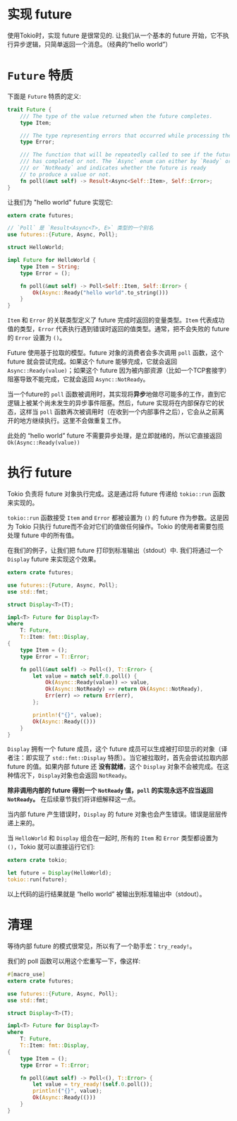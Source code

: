 # 实现 future

使用Tokio时，实现 future 是很常见的. 让我们从一个基本的 future 开始，它不执行异步逻辑，只简单返回一个消息。（经典的“hello world”）

# `Future` 特质

下面是 `Future` 特质的定义:

```rust
trait Future {
    /// The type of the value returned when the future completes.
    type Item;

    /// The type representing errors that occurred while processing the computation.
    type Error;

    /// The function that will be repeatedly called to see if the future is
    /// has completed or not. The `Async` enum can either by `Ready` or
    /// or `NotReady` and indicates whether the future is ready
    // to produce a value or not.
    fn poll(&mut self) -> Result<Async<Self::Item>, Self::Error>;
}
```

让我们为 "hello world" future 实现它:

```rust
extern crate futures;

// `Poll` 是 `Result<Async<T>, E>` 类型的一个别名
use futures::{Future, Async, Poll};

struct HelloWorld;

impl Future for HelloWorld {
    type Item = String;
    type Error = ();

    fn poll(&mut self) -> Poll<Self::Item, Self::Error> {
        Ok(Async::Ready("hello world".to_string()))
    }
}
```

`Item` 和 `Error` 的关联类型定义了 future 完成时返回的变量类型。`Item` 代表成功值的类型，`Error` 代表执行遇到错误时返回的值类型。通常，把不会失败的 future 的 `Error` 设置为 `()`。

Future 使用基于拉取的模型。future 对象的消费者会多次调用 `poll` 函数，这个 future 就会尝试完成。如果这个 future 能够完成，它就会返回 `Async::Ready(value)`；如果这个 future 因为被内部资源（比如一个TCP套接字）阻塞导致不能完成，它就会返回 `Async::NotReady`。

当一个future的 `poll` 函数被调用时，其实现将**异步**地做尽可能多的工作，直到它逻辑上被某个尚未发生的异步事件阻塞。然后，future 实现将在内部保存它的状态，这样当 `poll` 函数再次被调用时（在收到一个内部事件之后），它会从之前离开的地方继续执行。这里不会做重复工作。

此处的 “hello world” future 不需要异步处理，是立即就绪的，所以它直接返回 `Ok(Async::Ready(value))`

# 执行 future

Tokio 负责将 future 对象执行完成。这是通过将 future 传递给 `tokio::run` 函数来实现的。

`tokio::run` 函数接受 `Item` and `Error` 都被设置为 `()` 的 future 作为参数。这是因为 Tokio 只执行 future而不会对它们的值做任何操作。Tokio 的使用者需要包揽处理 future 中的所有值。

在我们的例子，让我们把 future 打印到标准输出（stdout）中. 我们将通过一个 `Display` future 来实现这个效果。

```rust
extern crate futures;

use futures::{Future, Async, Poll};
use std::fmt;

struct Display<T>(T);

impl<T> Future for Display<T>
where
    T: Future,
    T::Item: fmt::Display,
{
    type Item = ();
    type Error = T::Error;

    fn poll(&mut self) -> Poll<(), T::Error> {
        let value = match self.0.poll() {
            Ok(Async::Ready(value)) => value,
            Ok(Async::NotReady) => return Ok(Async::NotReady),
            Err(err) => return Err(err),
        };

        println!("{}", value);
        Ok(Async::Ready(()))
    }
}
```

`Display` 拥有一个 future 成员，这个 future 成员可以生成被打印显示的对象（译者注：即实现了 `std::fmt::Display` 特质）。当它被拉取时，首先会尝试拉取内部 future 的值。如果内部 future 还 **没有就绪**，这个 `Display` 对象不会被完成。在这种情况下，`Display`对象也会返回 `NotReady`。

**除非调用内部的 future 得到一个 `NotReady` 值，`poll` 的实现永远不应当返回 `NotReady`。** 在后续章节我们将详细解释这一点。

当内部 future 产生错误时，`Display` 的 future 对象也会产生错误。错误是层层传递上来的。

当 `HelloWorld` 和 `Display` 组合在一起时, 所有的 `Item` 和 `Error` 类型都设置为 `()`，Tokio 就可以直接运行它们:

```rust
extern crate tokio;

let future = Display(HelloWorld);
tokio::run(future);
```

以上代码的运行结果就是 “hello world” 被输出到标准输出中（stdout）。

# 清理

等待内部 future 的模式很常见，所以有了一个助手宏：`try_ready!`。

我们的 poll 函数可以用这个宏重写一下，像这样:

```rust
#[macro_use]
extern crate futures;

use futures::{Future, Async, Poll};
use std::fmt;

struct Display<T>(T);

impl<T> Future for Display<T>
where
    T: Future,
    T::Item: fmt::Display,
{
    type Item = ();
    type Error = T::Error;

    fn poll(&mut self) -> Poll<(), T::Error> {
        let value = try_ready!(self.0.poll());
        println!("{}", value);
        Ok(Async::Ready(()))
    }
}
```
